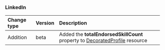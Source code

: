 ### LinkedIn

| **Change type** | **Version** | **Description** |
|:---|:---|:---|
|Addition|beta|Added the **totalEndorsedSkillCount** property to [DecoratedProfile](/graph/api/resources/DecoratedProfile?view=graph-rest-beta) resource|
